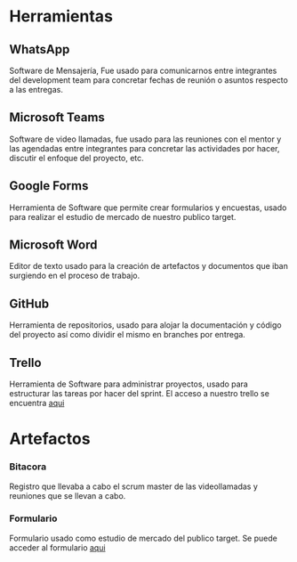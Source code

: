 # Herramientas
	
 ## WhatsApp
Software de Mensajería, Fue usado para comunicarnos entre integrantes del development team para concretar fechas de reunión o asuntos respecto a las entregas.

## Microsoft Teams

Software de video llamadas, fue usado para las reuniones con el mentor y las agendadas entre integrantes para concretar las actividades por hacer, discutir el enfoque del proyecto, etc.

## Google Forms
Herramienta de Software que permite crear formularios y encuestas, usado para realizar el estudio de mercado de nuestro publico target.

## Microsoft Word 
Editor de texto usado para la creación de artefactos y documentos que iban surgiendo en el proceso de trabajo.

## GitHub 
Herramienta de repositorios, usado para alojar la documentación y código del proyecto así como dividir el mismo en branches por entrega.

## Trello 
Herramienta de Software para administrar proyectos, usado para estructurar las tareas por hacer del sprint. El acceso a nuestro trello se encuentra [aqui](https://trello.com/invite/b/2AVV2KpB/9d3768d7581463f8db87934e288063ce/tablero-sin-t%C3%ADtulo "aqui")

# Artefactos

### Bitacora

Registro que llevaba a cabo el scrum master de las videollamadas y reuniones que se llevan a cabo.

### Formulario

Formulario usado como estudio de mercado del publico target. Se puede acceder al formulario [aqui](https://docs.google.com/forms/d/e/1FAIpQLSd4WE7qMCUKPuJG4vLGhzDO2WeOwvj83k2BCCWP71qBugfqzw/viewform "aqui")
